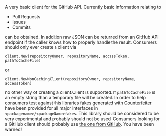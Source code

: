 A very basic client for the GitHub API. Currently basic information relating to

- Pull Requests
- Issues
- Commits

can be obtained. In addition raw JSON can be returned from an GitHub API endpoint
if the caller knows how to properly handle the result. Consumers should only
ever create a client via

```
client.New(repositoryOwner, repositoryName, accessToken, pathToCacheFile)
```

or 

```
client.NewNonCachingClient(repositoryOwner, repositoryName, accessToken)
```

no other way of creating a client.Client is supported. If `pathToCacheFile` is an empty
string than a temporary file will be created. In order to help consumers
test against this libraries fakes generated with [Counterfeiter](https://github.com/maxbrunsfeld/counterfeiter)
have been provided for all major interfaces in `<packagename>/<packageName>fakes`.
This library should be considered to be very experimental and probably should not
be used. Consumers looking for a GitHub client should probably use [the one from GitHub](https://github.com/octokit/go-octokit).
You have been warned!
